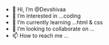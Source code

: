 - 👋 Hi, I’m @Devshivaa
- 👀 I’m interested in ...coding 
- 🌱 I’m currently learning ...html & css
- 💞️ I’m looking to collaborate on ...
- 📫 How to reach me ...

<!---
Devshivaa/Devshivaa is a ✨ special ✨ repository because its `README.md` (this file) appears on your GitHub profile.
You can click the Preview link to take a look at your changes.
--->
